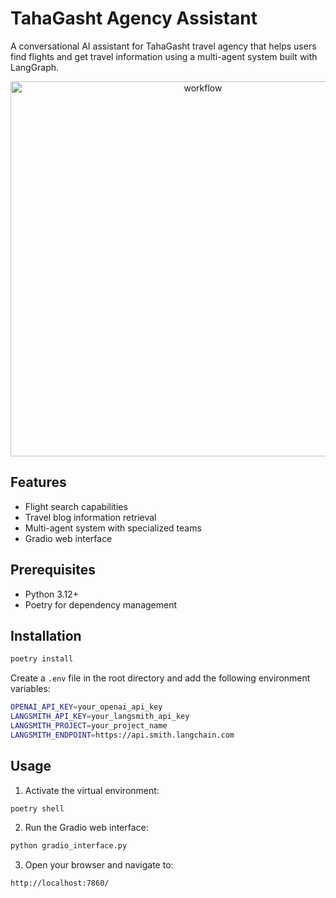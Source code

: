 # TahaGasht Agency Assistant

A conversational AI assistant for TahaGasht travel agency that helps users find flights and get travel information using a multi-agent system built with LangGraph.

<p align="center">
  <img src="https://github.com/user-attachments/assets/9f23ef32-b995-4c64-97e3-214d4a046511" alt="workflow" height=600 />
</p>

## Features

- Flight search capabilities
- Travel blog information retrieval
- Multi-agent system with specialized teams
- Gradio web interface

## Prerequisites

- Python 3.12+
- Poetry for dependency management

## Installation

```bash
poetry install
```

Create a `.env` file in the root directory and add the following environment variables:

```bash
OPENAI_API_KEY=your_openai_api_key
LANGSMITH_API_KEY=your_langsmith_api_key
LANGSMITH_PROJECT=your_project_name
LANGSMITH_ENDPOINT=https://api.smith.langchain.com
```

## Usage

1. Activate the virtual environment:

```bash
poetry shell
```

2. Run the Gradio web interface:

```bash
python gradio_interface.py
```

3. Open your browser and navigate to:

```
http://localhost:7860/
```
